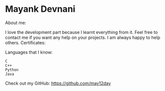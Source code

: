 # Mayank Devnani
About me:

I love the development part because I learnt everything from it. Feel free to contact me if you want any help on your projects. I am always happy to help others.
Certificates:

Languages that I know:

    C
    C++
    Python
    Java



Check out my GitHub: https://github.com/may12day
